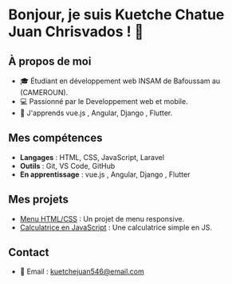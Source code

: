 # Bonjour, je suis Kuetche Chatue Juan Chrisvados ! 👋

## À propos de moi
- 🎓 Étudiant en développement web INSAM de Bafoussam au (CAMEROUN).
- 💻 Passionné par le Developpement web et mobile.
- 🌱 J'apprends vue.js , Angular, Django , Flutter.

## Mes compétences
- **Langages** : HTML, CSS, JavaScript, Laravel 
- **Outils** : Git, VS Code, GitHub
- **En apprentissage** : vue.js , Angular, Django , Flutter

## Mes projets
- [Menu HTML/CSS](https://github.com/chrisvados/menu_HtML_CSS) : Un projet de menu responsive.
- [Calculatrice en JavaScript](https://github.com/chrisvados/calculatrice-js) : Une calculatrice simple en JS.

## Contact
- 📧 Email : kuetchejuan546@email.com
